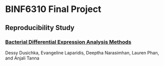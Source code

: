 # BINF6310 Final Project
## Reproducibility Study
### [Bacterial Differential Expression Analysis Methods](https://link.springer.com/protocol/10.1007/978-1-0716-0195-2_8#Fig2)
Dessy Dusichka, Evangeline Laparidis, Deeptha Narasimhan, Lauren Phan, and Anjali Tanna

